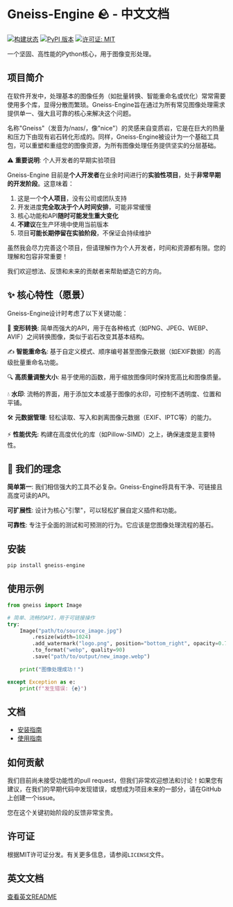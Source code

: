 # Gneiss-Engine 🪨 - 中文文档

[![构建状态](https://img.shields.io/badge/build-passing-brightgreen.svg)](https://github.com/yourusername/gneiss-engine)
[![PyPI 版本](https://img.shields.io/badge/pypi-v0.1.0-blue.svg)](https://pypi.org/project/gneiss-engine/)
[![许可证: MIT](https://img.shields.io/badge/License-MIT-yellow.svg)](https://opensource.org/licenses/MIT)

一个坚固、高性能的Python核心，用于图像变形处理。

## 项目简介

在软件开发中，处理基本的图像任务（如批量转换、智能重命名或优化）常常需要使用多个库，显得分散而繁琐。Gneiss-Engine旨在通过为所有常见图像处理需求提供单一、强大且可靠的核心来解决这个问题。

名称"Gneiss"（发音为/naɪs/，像"nice"）的灵感来自变质岩，它是在巨大的热量和压力下由现有岩石转化形成的。同样，Gneiss-Engine被设计为一个基础工具包，可以重塑和重组您的图像资源，为所有图像处理任务提供坚实的分层基础。

⚠️ **重要说明**: 个人开发者的早期实验项目

Gneiss-Engine 目前是**个人开发者**在业余时间进行的**实验性项目**，处于**非常早期的开发阶段**。这意味着：

1. 这是一个**个人项目**，没有公司或团队支持
2. 开发进度**完全取决于个人时间安排**，可能非常缓慢
3. 核心功能和API**随时可能发生重大变化**
4. **不建议**在生产环境中使用当前版本
5. 项目**可能长期停留在实验阶段**，不保证会持续维护

虽然我会尽力完善这个项目，但请理解作为个人开发者，时间和资源都有限。您的理解和包容非常重要！

我们欢迎想法、反馈和未来的贡献者来帮助塑造它的方向。

## ✨ 核心特性（愿景）

Gneiss-Engine设计时考虑了以下关键功能：

🔄 **变形转换**: 简单而强大的API，用于在各种格式（如PNG、JPEG、WEBP、AVIF）之间转换图像，类似于岩石改变其基本结构。

✍️ **智能重命名**: 基于自定义模式、顺序编号甚至图像元数据（如EXIF数据）的高级批量重命名功能。

🔍 **高质量调整大小**: 易于使用的函数，用于缩放图像同时保持宽高比和图像质量。

💧 **水印**: 流畅的界面，用于添加文本或基于图像的水印，可控制不透明度、位置和平铺。

🛠️ **元数据管理**: 轻松读取、写入和剥离图像元数据（EXIF、IPTC等）的能力。

⚡ **性能优先**: 构建在高度优化的库（如Pillow-SIMD）之上，确保速度是主要特性。

## 🚀 我们的理念

**简单第一**: 我们相信强大的工具不必复杂。Gneiss-Engine将具有干净、可链接且高度可读的API。

**可扩展性**: 设计为核心"引擎"，可以轻松扩展自定义插件和功能。

**可靠性**: 专注于全面的测试和可预测的行为。它应该是您图像处理流程的基石。

## 安装

```bash
pip install gneiss-engine
```

## 使用示例

```python
from gneiss import Image

# 简单、流畅的API，用于可链接操作
try:
    Image("path/to/source_image.jpg")
        .resize(width=1024)
        .add_watermark("logo.png", position="bottom_right", opacity=0.7)
        .to_format("webp", quality=90)
        .save("path/to/output/new_image.webp")
    
    print("图像处理成功！")

except Exception as e:
    print(f"发生错误: {e}")
```

## 文档

- [安装指南](docs/installation.md)
- [使用指南](docs/usage_guide.md)

## 如何贡献

我们目前尚未接受功能性的pull request，但我们非常欢迎想法和讨论！如果您有建议，在我们的早期代码中发现错误，或想成为项目未来的一部分，请在GitHub上创建一个issue。

您在这个关键初始阶段的反馈非常宝贵。

## 许可证

根据MIT许可证分发。有关更多信息，请参阅`LICENSE`文件。

## 英文文档

[查看英文README](README.md)